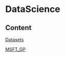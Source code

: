 # DataScience

## Content
<a href="https://github.com/AlexSchunert/DataScience/tree/feature/create-readme-and-documentation/DataSets/Docs/Datasets.md">Datasets</a>

<a href="https://github.com/AlexSchunert/DataScience/blob/main/MSFT_GP/Docs/MSFT_GP.md">MSFT_GP</a>
